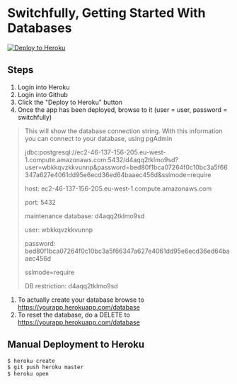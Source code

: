 # Switchfully, Getting Started With Databases

[![Deploy to Heroku](https://www.herokucdn.com/deploy/button.png)](https://heroku.com/deploy)

## Steps
1. Login into Heroku
1. Login into Github
1. Click the "Deploy to Heroku" button
1. Once the app has been deployed, browse to it (user = user, password = switchfully)
> This will show the database connection string. With this information you can connect to your database, using pgAdmin
>
> jdbc:postgresql://ec2-46-137-156-205.eu-west-1.compute.amazonaws.com:5432/d4aqq2tklmo9sd?user=wbkkqvzkkvunnp&password=bed80f1bca07264f0c10bc3a5f66347a627e4061dd95e6ecd36ed64baaec456d&sslmode=require
>
> host: ec2-46-137-156-205.eu-west-1.compute.amazonaws.com
>
> port: 5432
>
> maintenance database: d4aqq2tklmo9sd
>
> user: wbkkqvzkkvunnp
>
> password: bed80f1bca07264f0c10bc3a5f66347a627e4061dd95e6ecd36ed64baaec456d
>
> sslmode=require
>
> DB restriction: d4aqq2tklmo9sd
1. To actually create your database browse to https://yourapp.herokuapp.com/database
1. To reset the database, do a DELETE to https://yourapp.herokuapp.com/database

## Manual Deployment to Heroku

```sh
$ heroku create
$ git push heroku master
$ heroku open
```